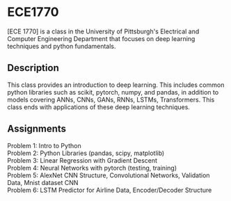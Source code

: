 # ECE1770
[ECE 1770] is a class in the University of Pittsburgh's Electrical and Computer Engineering Department that focuses on deep learning techniques and python fundamentals.

## Description
This class provides an introduction to deep learning. This includes common python libraries such as scikit, pytorch, numpy, and pandas, in addition to models covering ANNs, CNNs, GANs, RNNs, LSTMs, Transformers. This class ends with applications of these deep learning techniques.

## Assignments
Problem 1: Intro to Python  
Problem 2: Python Libraries (pandas, scipy, matplotlib)  
Problem 3: Linear Regression with Gradient Descent  
Problem 4: Neural Networks with pytorch (testing, training)  
Problem 5: AlexNet CNN Structure, Convolutional Networks, Validation Data, Mnist dataset CNN  
Problem 6: LSTM Predictor for Airline Data, Encoder/Decoder Structure  

